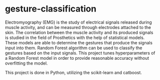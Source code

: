 # gesture-classification
Electromyography (EMG) is the study of electrical signals released during muscle activity, and can be measured through electrodes attached to the skin. The correlation between the muscle activity and its produced signals is studied in the field of Prosthetics with the help of statistical models. These models are able to determine the gestures that produce the signals input into them. Random Forest algorithm can be used to classify the gestures based on the input signals. This project tunes hyperparameters of a Random Forest model in order to provide reasonable accuracy without overfitting the model.

This project is done in Python, utilizing the scikit-learn and catboost.
